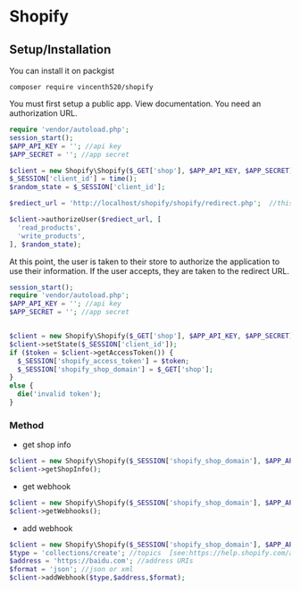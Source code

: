 # Shopify

## Setup/Installation
You can install it on packgist

`composer require vincenth520/shopify`


You must first setup a public app. View documentation. You need an authorization URL.

```php
require 'vendor/autoload.php';
session_start();
$APP_API_KEY = ''; //api key
$APP_SECRET = ''; //app secret

$client = new Shopify\Shopify($_GET['shop'], $APP_API_KEY, $APP_SECRET);
$_SESSION['client_id'] = time();
$random_state = $_SESSION['client_id'];

$rediect_url = 'http://localhost/shopify/shopify/redirect.php';  //this is your redirect url

$client->authorizeUser($rediect_url, [
  'read_products',
  'write_products',
], $random_state);

```

At this point, the user is taken to their store to authorize the application to use their information.
If the user accepts, they are taken to the redirect URL.

```php
session_start();
require 'vendor/autoload.php';
$APP_API_KEY = ''; //api key
$APP_SECRET = ''; //app secret


$client = new Shopify\Shopify($_GET['shop'], $APP_API_KEY, $APP_SECRET);
$client->setState($_SESSION['client_id']);
if ($token = $client->getAccessToken()) {
  $_SESSION['shopify_access_token'] = $token;
  $_SESSION['shopify_shop_domain'] = $_GET['shop'];
}
else {
  die('invalid token');
}
```

### Method

- get shop info
```php
$client = new Shopify\Shopify($_SESSION['shopify_shop_domain'], $APP_API_KEY, $APP_SECRET);
$client->getShopInfo();
```

- get webhook
```php
$client = new Shopify\Shopify($_SESSION['shopify_shop_domain'], $APP_API_KEY, $APP_SECRET);
$client->getWebhooks();
```

- add webhook
```php
$client = new Shopify\Shopify($_SESSION['shopify_shop_domain'], $APP_API_KEY, $APP_SECRET);
$type = 'collections/create'; //topics  [see:https://help.shopify.com/api/reference/webhook]
$address = 'https://baidu.com'; //address URIs
$format = 'json'; //json or xml
$client->addWebhook($type,$address,$format);
```